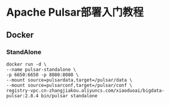 # Apache Pulsar部署入门教程



## Docker

### StandAlone

```Shell
docker run -d \
--name pulsar-standalone \
-p 6650:6650 -p 8080:8080 \
--mount source=pulsardata,target=/pulsar/data \
--mount source=pulsarconf,target=/pulsar/conf \
registry-vpc.cn-zhangjiakou.aliyuncs.com/xiaoduoai/bigdata-pulsar:2.8.4 bin/pulsar standalone
```